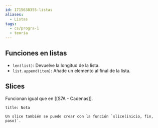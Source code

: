 ```yaml
---
id: 1715638355-listas
aliases:
  - Listas
tags:
  - cs/progra-1
  - teoria
---
```


## Funciones en listas

- `len(list)`: Devuelve la longitud de la lista.
- `list.append(item)`: Añade un elemento al final de la lista.

## Slices

Funcionan igual que en [[S7A - Cadenas]].

```ad-note
title: Nota

Un slice también se puede crear con la función `slice(inicio, fin, paso)`.

```
